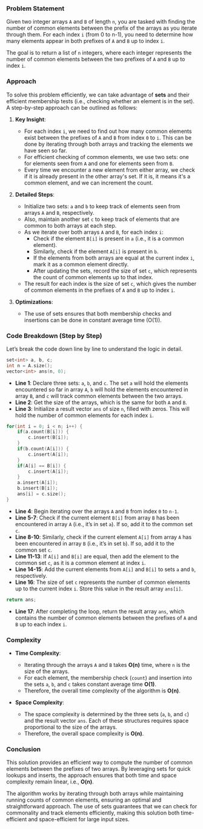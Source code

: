 ### Problem Statement

Given two integer arrays `A` and `B` of length `n`, you are tasked with finding the number of common elements between the prefix of the arrays as you iterate through them. For each index `i` (from 0 to n-1), you need to determine how many elements appear in both prefixes of `A` and `B` up to index `i`.

The goal is to return a list of `n` integers, where each integer represents the number of common elements between the two prefixes of `A` and `B` up to index `i`.

### Approach

To solve this problem efficiently, we can take advantage of **sets** and their efficient membership tests (i.e., checking whether an element is in the set). A step-by-step approach can be outlined as follows:

1. **Key Insight**:
   - For each index `i`, we need to find out how many common elements exist between the prefixes of `A` and `B` from index `0` to `i`. This can be done by iterating through both arrays and tracking the elements we have seen so far.
   - For efficient checking of common elements, we use two sets: one for elements seen from `A` and one for elements seen from `B`.
   - Every time we encounter a new element from either array, we check if it is already present in the other array's set. If it is, it means it's a common element, and we can increment the count.

2. **Detailed Steps**:
   - Initialize two sets: `a` and `b` to keep track of elements seen from arrays `A` and `B`, respectively.
   - Also, maintain another set `c` to keep track of elements that are common to both arrays at each step.
   - As we iterate over both arrays `A` and `B`, for each index `i`:
     - Check if the element `B[i]` is present in `a` (i.e., it is a common element).
     - Similarly, check if the element `A[i]` is present in `b`.
     - If the elements from both arrays are equal at the current index `i`, mark it as a common element directly.
     - After updating the sets, record the size of set `c`, which represents the count of common elements up to that index.
   - The result for each index is the size of set `c`, which gives the number of common elements in the prefixes of `A` and `B` up to index `i`.

3. **Optimizations**:
   - The use of sets ensures that both membership checks and insertions can be done in constant average time (O(1)).

### Code Breakdown (Step by Step)

Let’s break the code down line by line to understand the logic in detail.

```cpp
set<int> a, b, c;
int n = A.size();
vector<int> ans(n, 0);
```
- **Line 1**: Declare three sets: `a`, `b`, and `c`. The set `a` will hold the elements encountered so far in array `A`, `b` will hold the elements encountered in array `B`, and `c` will track common elements between the two arrays.
- **Line 2**: Get the size of the arrays, which is the same for both `A` and `B`.
- **Line 3**: Initialize a result vector `ans` of size `n`, filled with zeros. This will hold the number of common elements for each index `i`.

```cpp
for(int i = 0; i < n; i++) {
    if(a.count(B[i])) {
        c.insert(B[i]);
    } 
    if(b.count(A[i])) {
        c.insert(A[i]);                
    } 
    if(A[i] == B[i]) {
        c.insert(A[i]);                
    }
    a.insert(A[i]);
    b.insert(B[i]);
    ans[i] = c.size();
}
```
- **Line 4**: Begin iterating over the arrays `A` and `B` from index `0` to `n-1`.
- **Line 5-7**: Check if the current element `B[i]` from array `B` has been encountered in array `A` (i.e., it’s in set `a`). If so, add it to the common set `c`.
- **Line 8-10**: Similarly, check if the current element `A[i]` from array `A` has been encountered in array `B` (i.e., it’s in set `b`). If so, add it to the common set `c`.
- **Line 11-13**: If `A[i]` and `B[i]` are equal, then add the element to the common set `c`, as it is a common element at index `i`.
- **Line 14-15**: Add the current elements from `A[i]` and `B[i]` to sets `a` and `b`, respectively.
- **Line 16**: The size of set `c` represents the number of common elements up to the current index `i`. Store this value in the result array `ans[i]`.

```cpp
return ans;
```
- **Line 17**: After completing the loop, return the result array `ans`, which contains the number of common elements between the prefixes of `A` and `B` up to each index `i`.

### Complexity

- **Time Complexity**:
  - Iterating through the arrays `A` and `B` takes **O(n)** time, where `n` is the size of the arrays.
  - For each element, the membership check (`count`) and insertion into the sets `a`, `b`, and `c` takes constant average time **O(1)**.
  - Therefore, the overall time complexity of the algorithm is **O(n)**.

- **Space Complexity**:
  - The space complexity is determined by the three sets (`a`, `b`, and `c`) and the result vector `ans`. Each of these structures requires space proportional to the size of the arrays.
  - Therefore, the overall space complexity is **O(n)**.

### Conclusion

This solution provides an efficient way to compute the number of common elements between the prefixes of two arrays. By leveraging sets for quick lookups and inserts, the approach ensures that both time and space complexity remain linear, i.e., **O(n)**.

The algorithm works by iterating through both arrays while maintaining running counts of common elements, ensuring an optimal and straightforward approach. The use of sets guarantees that we can check for commonality and track elements efficiently, making this solution both time-efficient and space-efficient for large input sizes.
